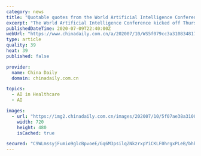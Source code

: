 ```yaml
---
category: news
title: "Quotable quotes from the World Artificial Intelligence Conference"
excerpt: "The World Artificial Intelligence Conference kicked off Thursday in Shanghai, with over 500 companies and agencies participating in the event that is themed \"Intelligent World, Indivisible Community\"."
publishedDateTime: 2020-07-09T22:40:00Z
webUrl: "https://www.chinadaily.com.cn/a/202007/10/WS5f079cc3a3108348172586df.html"
type: article
quality: 39
heat: 39
published: false

provider:
  name: China Daily
  domain: chinadaily.com.cn

topics:
  - AI in Healthcare
  - AI

images:
  - url: "https://img2.chinadaily.com.cn/images/202007/10/5f07ae38a3108348fcdc283b.jpeg"
    width: 720
    height: 480
    isCached: true

secured: "C9WLmssyjFumio9glcBpvoeE/Gq6M3psilqZNkzrxpYiCKLF0hrgxPLeB/bhkqEfcM+4lP74psL4BU9yuCWKJ1c025fSJKh13dIik8AvIkWP67AdTLkVBacfu07tfFy8RXqKmgReF9fBEu+NjXdt3fWCI0rRoVKLBYwVuG2qw5v8rO1GOue9wdIm7bG6srFjSBWLEZ2zaUscHInZZSnNWcoJZDlTm2dpK5XFF/3TJgDJTOUfslq8FzZ5Jg7e0vAHln5LTi3Gm/g4qzux1EiVaI2fDkNZmfbcgvZryXYhRiVdUKH9+GYPrJxZ42JEIsAl1lUdyAXg5VGKCuPWc7IfYg==;s+PRhj3J+K8jcA0kqgMeAw=="
---
```


